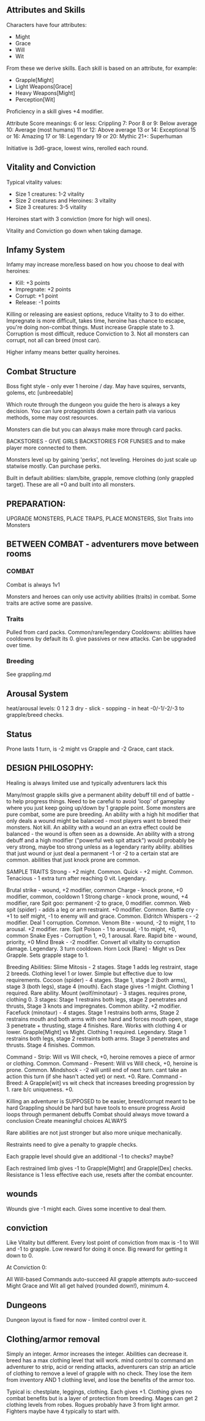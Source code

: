## Attributes and Skills

Characters have four attributes:
- Might
- Grace
- Will
- Wit

From these we derive skills. Each skill is based on an attribute, for example:
- Grapple[Might]
- Light Weapons[Grace]
- Heavy Weapons[Might]
- Perception[Wit]

Proficiency in a skill gives +4 modifier.

Attribute Score meanings:
6 or less: Crippling
7: Poor
8 or 9: Below average
10: Average (most humans)
11 or 12: Above average
13 or 14: Exceptional
15 or 16: Amazing
17 or 18: Legendary
19 or 20: Mythic
21+: Superhuman

Initiative is 3d6-grace, lowest wins, rerolled each round.

## Vitality and Conviction

Typical vitality values:
- Size 1 creatures: 1-2 vitality
- Size 2 creatures and Heroines: 3 vitality
- Size 3 creatures: 3-5 vitality

Heroines start with 3 conviction (more for high will ones).

Vitality and Conviction go down when taking damage.

## Infamy System

Infamy may increase more/less based on how you choose to deal with heroines:
- Kill: +3 points
- Impregnate: +2 points
- Corrupt: +1 point
- Release: -1 points

Killing or releasing are easiest options, reduce Vitality to 3 to do either.
Impregnate is more difficult, takes time, heroine has chance to escape, you're doing non-combat things. Must increase Grapple state to 3.
Corruption is most difficult, reduce Conviction to 3. Not all monsters can corrupt, not all can breed (most can).

Higher infamy means better quality heroines.

## Combat Structure

Boss fight style - only ever 1 heroine / day. May have squires, servants, golems, etc [unbreedable]

Which route through the dungeon you guide the hero is always a key decision. You can lure protagonists down a certain path via various methods, some may cost resources.

Monsters can die but you can always make more through card packs.

BACKSTORIES - GIVE GIRLS BACKSTORIES FOR FUNSIES and to make player more connected to them.

Monsters level up by gaining 'perks', not leveling. Heroines do just scale up statwise mostly. Can purchase perks. 

Built in default abilities: slam/bite, grapple, remove clothing (only grappled target). These are all +0 and built into all monsters.

## PREPARATION: 
UPGRADE MONSTERS, PLACE TRAPS, PLACE MONSTERS, Slot Traits into Monsters

## BETWEEN COMBAT - adventurers move between rooms

### COMBAT

Combat is always 1v1

Monsters and heroes can only use activity abilities (traits) in combat. Some traits are active some are passive.

### Traits

Pulled from card packs. 
Common/rare/legendary
Cooldowns: abilities have cooldowns by default its 0.
give passives or new attacks.
Can be upgraded over time.

### Breeding

See grappling.md

## Arousal System

heat/arousal levels:
0 1 2 3
dry - slick - sopping - in heat
-0/-1/-2/-3 to grapple/breed checks.


## Status
Prone lasts 1 turn, is -2 might vs Grapple and -2 Grace, cant stack.

## DESIGN PHILOSOPHY:

Healing is always limited use and typically adventurers lack this

Many/most grapple skills give a permanent ability debuff till end of battle - to help progress things.
Need to be careful to avoid 'loop' of gameplay where you just keep going up/down by 1 grapple point. 
Some monsters are pure combat, some are pure breeding.
An ability with a high hit modifier that only deals a wound might be balanced - most players want to breed their monsters. Not kill.
An ability with a wound an an extra effect could be balanced - the wound is often seen as a downside.
An ability with a strong debuff and a high modifier ("powerful web spit attack") would probably be very strong, maybe too strong unless as a legendary rarity ability.
abilities that just wound or just deal a permanent -1 or -2 to a certain stat are common.
abilities that just knock prone are common.

SAMPLE TRAITS
Strong - +2 might. Common.
Quick - +2 might. Common.
Tenacious - 1 extra turn after reaching 0 vit. Legendary.

Brutal strike - wound, +2 modifier, common
Charge - knock prone, +0 modifier, common, cooldown 1
Strong charge - knock prone, wound, +4 modifier, rare
Spit goo: permanent -2 to grace, 0 modifier. common.
Web spit (spider) - adds a leg or arm restraint. +0 modifier. Common. 
Battle cry - +1 to self might, -1 to enemy will and grace. Common.
Eldritch Whispers - -2 modifier. Deal 1 corruption. Common.
Venom Bite - wound, -2 to might, 1 to arousal. +2 modifier. rare.
Spit Poison - 1 to arousal, -1 to might, +0, common
Snake Eyes - Corruption 1, +0, 1 arousal. Rare.
Rapid bite - wound, priority, +0
Mind Break - -2 modifier. Convert all vitality to corruption damage. Legendary. 3 turn cooldown.
Horn Lock [Rare] - Might vs Dex Grapple. Sets grapple stage to 1. 

Breeding Abilities:
Slime Mitosis - 2 stages. Stage 1 adds leg restraint, stage 2 breeds. Clothing level 1 or lower. Simple but effective due to low requirements.
Cocoon (spider) - 4 stages. Stage 1, stage 2 (both arms), stage 3 (both legs), stage 4 (mouth). Each stage gives -1 might. Clothing 1 required. Rare ability. 
Mount (wolf/minotaur) - 3 stages. requires prone, clothing 0. 3 stages: Stage 1 restrains both legs, stage 2 penetrates and thrusts, Stage 3 knots and impregnates. Common ability. +2 modifier.
Facefuck (minotaur) - 4 stages. Stage 1 restrains both arms, Stage 2 restrains mouth and both arms with one hand and forces mouth open, stage 3 penetrate + thrusting, stage 4 finishes. Rare. Works with clothing 4 or lower.
Grapple[Might] vs Might. Clothing 1 required. Legendary. Stage 1 restrains both legs, stage 2 restraints both arms. Stage 3 penetrates and thrusts. Stage 4 finishes. Common.

Command - Strip: Will vs Will check, +0, heroine removes a piece of armor or clothing. Common.
Command - Present: Will vs Will check, +0, heroine is prone. Common.
Mindshock - -2 will until end of next turn. cant take an action this turn (if she hasn't acted yet) or next. +0. Rare.
Command - Breed: A Grapple[wit] vs wit check that increases breeding progression by 1. rare b/c uniqueness. +0.

Killing an adventurer is SUPPOSED to be easier, breed/corrupt meant to be hard
Grappling should be hard but have tools to ensure progress
Avoid loops through permanent debuffs
Combat should always move toward a conclusion
Create meaningful choices ALWAYS

Rare abilities are not just stronger but also more unique mechanically.

Restraints need to give a penalty to grapple checks. 

Each grapple level should give an additional -1 to checks? maybe?

Each restrained limb gives -1 to Grapple[Might] and Grapple[Dex] checks.
Resistance is 1 less effective each use, resets after the combat encounter.

## wounds

Wounds give -1 might each. Gives some incentive to deal them.


## conviction

Like Vitality but different. 
Every lost point of conviction from max is -1 to Will and -1 to grapple. Low reward for doing it once. Big reward for getting it down to 0. 

At Conviction 0:

All Will-based Commands auto-succeed
All grapple attempts auto-succeed
Might Grace and Wit all get halved (rounded down!), minimum 4. 

## Dungeons

Dungeon layout is fixed for now - limited control over it.

## Clothing/armor removal

Simply an integer. Armor increases the integer. Abilities can decrease it.
breed has a  max clothing level that will work.
mind control to command an adventurer to strip, acid or rending attacks, 
adventurers can strip an article of clothing to remove a level of grapple with no check. They lose the item from inventory AND 1 clothing level,
and lose the benefits of the armor too.

Typical is: chestplate, leggings, clothing. Each gives +1. Clothing gives no combat benefits but is a layer of protection from breeding.
Mages can get 2 clothing levels from robes.
Rogues probably have 3 from light armor.
Fighters maybe have 4 typically to start with.
